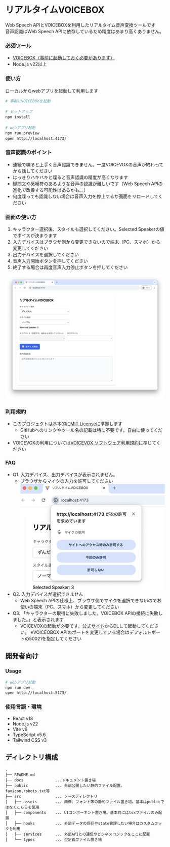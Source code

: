 
# リアルタイムVOICEBOX
Web Speech APIとVOICEBOXを利用したリアルタイム音声変換ツールです  
音声認識はWeb Speech APIに依存しているため精度はあまり高くありません。

### 必須ツール
- [VOICEBOX（事前に起動しておく必要があります）](https://voicevox.hiroshiba.jp/)
- Node.js v22以上

### 使い方
ローカルからwebアプリを起動して利用します

```bash
# 事前にVOICEBOXを起動

# セットアップ
npm install

# webアプリ起動
npm run preview
open http://localhost:4173/
```

### 音声認識のポイント
- 連続で喋ると上手く音声認識できません。一度VOICEVOXの音声が終わってから話してください
- はっきりハキハキと喋ると音声認識の精度が高くなります
- 疑問文や感嘆符のあるような音声の認識が難しいです（Web Speech APIの進化で改善する可能性はあるかも。。）
- 何度喋っても認識しない場合は音声入力を停止するか画面をリロードしてください

### 画面の使い方
1. キャラクター選択後、スタイルも選択してください。Selected Speakerの値でボイスが決まります
2. 入力デバイスはブラウザ側から変更できないので端末（PC、スマホ）から変更してください
3. 出力デバイスを選択してください
4. 音声入力開始ボタンを押してください
5. 終了する場合は再度音声入力停止ボタンを押してください


![リアルタイムVOICEBOX](./docs/assets/realtime_voicebox_web.png)

### 利用規約
- このプロジェクトは基本的に[MIT License](LICENSE)に準拠します
  - GitHubへのリンクやツール名の記載は特に不要です。自由に使ってください
- VOICEVOXの利用については[VOICEVOX ソフトウェア利用規約](https://voicevox.hiroshiba.jp/term/)に準じてください

### FAQ
- Q1. 入力デバイス、出力デバイスが表示されません。
  - ブラウザからマイクの入力を許可してください
    ![マイクの入力許可](./docs/assets/device_permission_error.png)
- Q2. 入力デバイスが選択できません
  - Web Speech APIの仕様上、ブラウザ側でマイクを選択できないのでお使いの端末（PC、スマホ）から変更してください
- Q3. 「キャラクターの取得に失敗しました。VOICEBOX APIの接続に失敗しました。」と表示されます
  - VOICEVOXの起動が必要です。[公式サイト](https://voicevox.hiroshiba.jp/)からDLして起動してください。
    ※VOICEOBOX APIのポートを変更している場合はデフォルトポートの50021を指定してください



## 開発者向け

### Usage

```bash
# webアプリ起動
npm run dev
open http://localhost:5173/
```

### 使用言語・環境
- React v18
- Node.js v22
- Vite v6
- TypeScript v5.6
- Tailwind CSS v3

## ディレクトリ構成

```
.
├── README.md
├── docs              ...ドキュメント置き場
├── public            ... 外部公開したい静的ファイル配置。favicon,robots.txt等
├── src               ... ソースディレクトリ
│   ├── assets        ... 画像、フォント等の静的ファイル置き場。基本はpublicではなくこちらを使用
│   ├── components    ... UIコンポーネント置き場。基本的にはtsxファイルのみ配置
│   ├── hooks         ... 外部データの保存やstate管理したい場合はカスタムフックを利用
│   ├── services      ... 外部APIとの通信やビジネスロジックをここに配置
│   └── types         ... 型定義ファイル置き場
```
